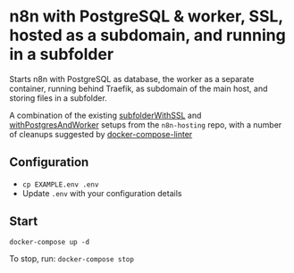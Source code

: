 # n8n with PostgreSQL & worker, SSL, hosted as a subdomain, and running in a subfolder

Starts n8n with PostgreSQL as database, the worker as a separate container,
running behind Traefik, as subdomain of the main host, and storing files in a subfolder.

A combination of the existing [subfolderWithSSL](https://github.com/n8n-io/n8n-hosting/tree/main/docker-compose/subfolderWithSSL) and [withPostgresAndWorker](https://github.com/n8n-io/n8n-hosting/tree/main/docker-compose/withPostgresAndWorker) setups from the `n8n-hosting` repo, with a number of cleanups suggested by [docker-compose-linter](https://github.com/zavoloklom/docker-compose-linter)

## Configuration

- `cp EXAMPLE.env .env`
- Update `.env` with your configuration details

## Start

`docker-compose up -d`

To stop, run: `docker-compose stop`
